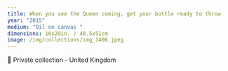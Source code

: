 ```yaml
---
title: When you see the Queen coming, get your bottle ready to throw
year: "2015"
medium: "Oil on canvas "
dimensions: 16x20in. / 40.5x51cm
image: /img/collections/img_1496.jpeg
---
```

🔴 Private collection - United Kingdom 
